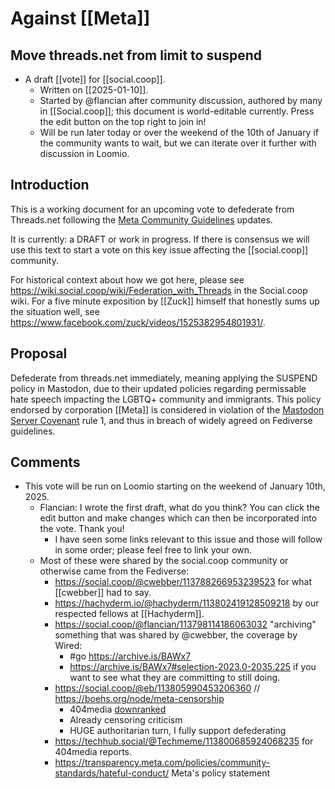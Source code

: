# Against [[Meta]]

## Move threads.net from limit to suspend

- A draft [[vote]] for [[social.coop]].
    - Written on [[2025-01-10]].
    - Started by @flancian after community discussion, authored by many in [[Social.coop]]; this document is world-editable currently. Press the edit button on the top right to join in!
    - Will be run later today or over the weekend of the 10th of January if the community wants to wait, but we can iterate over it further with discussion in Loomio.

## Introduction

This is a working document for an upcoming vote to defederate from Threads.net following the [Meta Community Guidelines](https://opentermsarchive.org/en/memos/meta-dampens-hate-speech-policy/) updates.

It is currently: a DRAFT or work in progress. If there is consensus we will use this text to start a vote on this key issue affecting the [[social.coop]] community.

For historical context about how we got here, please see https://wiki.social.coop/wiki/Federation_with_Threads in the Social.coop wiki. For a five minute exposition by [[Zuck]] himself that honestly sums up the situation well, see https://www.facebook.com/zuck/videos/1525382954801931/.
    
## Proposal
    
Defederate from threads.net immediately, meaning applying the SUSPEND policy in Mastodon, due to their updated policies regarding permissable hate speech impacting the LGBTQ+ community and immigrants. This policy endorsed by corporation [[Meta]] is considered in violation of the [Mastodon Server Covenant](https://joinmastodon.org/covenant) rule 1, and thus in breach of widely agreed on Fediverse guidelines.

## Comments

- This vote will be run on Loomio starting on the weekend of January 10th, 2025.
    - Flancian: I wrote the first draft, what do you think? You can click the edit button and make changes which can then be incorporated into the vote. Thank you!
        - I have seen some links relevant to this issue and those will follow in some order; please feel free to link your own.
    - Most of these were shared by the social.coop community or otherwise came from the Fediverse:
        - https://social.coop/@cwebber/113788266953239523 for what [[cwebber]] had to say.
        - https://hachyderm.io/@hachyderm/113802419128509218 by our respected fellows at [[Hachyderm]].
        - https://social.coop/@flancian/113798114186063032 "archiving" something that was shared by @cwebber, the coverage by Wired:
            - #go https://archive.is/BAWx7
            - https://archive.is/BAWx7#selection-2023.0-2035.225 if you want to see what they are committing to still doing.
        - https://social.coop/@eb/113805990453206360 // https://boehs.org/node/meta-censorship
            - 404media [downranked](https://infosec.exchange/@josephcox/113793118983543473)
            - Already censoring criticism
            - HUGE authoritarian turn, I fully support defederating 
        - https://techhub.social/@Techmeme/113800685924068235 for 404media reports.
        - https://transparency.meta.com/policies/community-standards/hateful-conduct/ Meta's policy statement